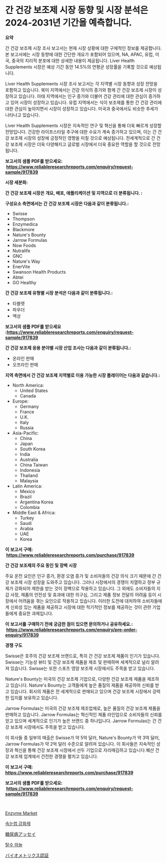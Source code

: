 <p><h1>간 건강 보조제 시장 동향 및 시장 분석은 2024-2031년 기간을 예측합니다.</h1></p><p><strong>요약</strong></p>
<p><p>간 건강 보조제 시장 조사 보고서는 현재 시장 상황에 대한 구체적인 정보를 제공합니다. 본 보고서에는 시장 동향에 대한 간단한 개요가 포함되어 있으며, NA, APAC, 유럽, 미국, 중국의 지리적 분포에 대한 상세한 내용이 제공됩니다. Liver Health Supplements 시장은 예상 기간 동안 14.5%의 연평균 성장률을 기록할 것으로 예상됩니다.</p><p>Liver Health Supplements 시장 조사 보고서는 각 지역별 시장 동향과 성장 전망을 포함하고 있습니다. 북미 지역에서는 건강 의식의 증가와 함께 간 건강 보조제 시장이 성장하고 있습니다. 아태 지역에서는 인구 증가와 더불어 건강 관리에 대한 관심이 증가하고 있어 시장이 성장하고 있습니다. 유럽 지역에서는 식이 보조제를 통한 간 건강 관리에 대한 관심이 높아지면서 시장이 성장하고 있습니다. 미국과 중국에서도 비슷한 추세가 나타나고 있습니다.</p><p>Liver Health Supplements 시장은 지속적인 연구 및 혁신을 통해 더욱 빠르게 성장할 전망입니다. 건강한 라이프스타일 추구에 대한 수요가 계속 증가하고 있으며, 이는 간 건강 보조제 시장의 성장에 긍정적인 영향을 미칠 것으로 예상됩니다. 전세계적으로 간 건강 보조제 시장은 더욱 다양해지고 글로벌 시장에서 더욱 중요한 역할을 할 것으로 전망됩니다.</p></p>
<p><strong>보고서의 샘플 PDF를 받으세요: &nbsp;<a href="https://www.reliableresearchreports.com/enquiry/request-sample/917839">https://www.reliableresearchreports.com/enquiry/request-sample/917839</a></strong></p>
<p><strong>시장 세분화:</strong></p>
<p><strong> 간 건강 보조제 시장은 개요, 배포, 애플리케이션 및 지역으로 더 분류됩니다. :</strong></p>
<p><strong>구성요소 측면에서는 간 건강 보조제 시장은 다음과 같이 분류됩니다.:</strong></p>
<p><ul><li>Swisse</li><li>Thompson</li><li>Enzymedica</li><li>Blackmore</li><li>Nature's Bounty</li><li>Jarrow Formulas</li><li>Now Foods</li><li>Nutralife</li><li>GNC</li><li>Nature's Way</li><li>EnerVite</li><li>Swanson Health Products</li><li>Abtei</li><li>GO Healthy</li></ul></p>
<p><strong> 간 건강 보조제 유형별 시장 분석은 다음과 같이 분류됩니다.:</strong></p>
<p><ul><li>타블렛</li><li>파우더</li><li>액상</li></ul></p>
<p><strong>보고서의 샘플 PDF를 받으세요 :<a href="https://www.reliableresearchreports.com/enquiry/request-sample/917839">https://www.reliableresearchreports.com/enquiry/request-sample/917839</a></strong></p>
<p><strong> 간 건강 보조제 응용 분야별 시장 산업 조사는 다음과 같이 분류됩니다.:</strong></p>
<p><ul><li>온라인 판매</li><li>오프라인 판매</li></ul></p>
<p><strong>지역 측면에서 간 건강 보조제 지역별로 이용 가능한 시장 플레이어는 다음과 같습니다.:</strong></p>
<p><ul>
    <li>
        North America:
        <ul>
            <li>United States</li>
            <li>Canada</li>
        </ul>
    </li>
    <li>
        Europe:
        <ul>
            <li>Germany</li>
            <li>France</li>
            <li>U.K.</li>
            <li>Italy</li>
            <li>Russia</li>
        </ul>
    </li>
    <li>
        Asia-Pacific:
        <ul>
            <li>China</li>
            <li>Japan</li>
            <li>South Korea</li>
            <li>India</li>
            <li>Australia</li>
            <li>China Taiwan</li>
            <li>Indonesia</li>
            <li>Thailand</li>
            <li>Malaysia</li>
        </ul>
    </li>
    <li>
        Latin America:
        <ul>
            <li>Mexico</li>
            <li>Brazil</li>
            <li>Argentina Korea</li>
            <li>Colombia</li>
        </ul>
    </li>
    <li>
        Middle East & Africa:
        <ul>
            <li>Turkey</li>
            <li>Saudi</li>
            <li>Arabia</li>
            <li>UAE</li>
            <li>Korea</li>
        </ul>
    </li>
    </ul></p>
<p><strong>이 보고서 구매: &nbsp;<a href="https://www.reliableresearchreports.com/purchase/917839">https://www.reliableresearchreports.com/purchase/917839</a></strong></p>
<p><strong>간 건강 보조제의 주요 동인 및 장벽 시장</strong></p>
<p><p>주요 운전 요인은 인구 증가, 환경 오염 증가 및 소비자들의 건강 의식 크기 때문에 간 건강 보조제 시장 성장을 도와주고 있습니다. 그러나 시장에서의 경쟁이 치열하고 정부 규제가 강화되어 제한을 받는 것이 장벽으로 작용하고 있습니다. 그 외에도 소비자들의 지갑 사정, 제품의 안전성 및 효과에 대한 의구심, 그리고 제품 정보 전달의 어려움 등이 시장에서 어려움을 겪는 요인으로 작용하고 있습니다. 이러한 도전에 대처하여 소비자들에게 신뢰성 있는 제품을 제공하고 시장에 대한 적기적인 정보를 제공하는 것이 관련 기업들에게 중요한 과제입니다.</p></p>
<p><strong>이 보고서를 구매하기 전에 궁금한 점이 있으면 문의하거나 공유하세요.: &nbsp;<a href="https://www.reliableresearchreports.com/enquiry/pre-order-enquiry/917839">https://www.reliableresearchreports.com/enquiry/pre-order-enquiry/917839</a></strong></p>
<p><strong>경쟁 구도</strong></p>
<p><p>Swisse은 호주의 건강 보조제 브랜드로, 특히 간 건강 보조제 제품이 인기가 있습니다. Swisse는 기능성 뷰티 및 건강 보조제 제품을 제조 및 판매하며 세계적으로 널리 알려져 있습니다. Swisse는 또한 스포츠 영양 보조제 시장에서도 주목을 받고 있습니다.</p><p>Nature's Bounty는 미국의 건강 보조제 기업으로, 다양한 건강 보조제 제품을 제조하고 있습니다. Nature's Bounty는 고객들에게 높은 품질의 제품을 제공하여 신뢰를 받고 있습니다. 회사의 제품은 전 세계적으로 판매되고 있으며 건강 보조제 시장에서 강력한 입지를 보유하고 있습니다.</p><p>Jarrow Formulas는 미국의 건강 보조제 제조업체로, 높은 품질의 건강 보조제 제품을 판매하고 있습니다. Jarrow Formulas는 혁신적인 제품 라인업으로 소비자들의 신뢰를 얻고 있으며 세계적으로 인기가 높은 브랜드 중 하나입니다. Jarrow Formulas는 간 건강 보조제 시장에서도 주목을 받고 있습니다.</p><p>이 회사들 중 일부의 매출은 Swisse가 약 5억 달러, Nature's Bounty가 약 3억 달러, Jarrow Formulas가 약 2억 달러 수준으로 알려져 있습니다. 이 회사들은 지속적인 성장과 혁신을 통해 건강 보조제 시장에서 선두 기업으로 자리매김하고 있습니다.붸산 건강 보조제 업계에서 건전한 경쟁을 펼치고 있습니다.</p></p>
<p><strong>이 보고서 구매: &nbsp; <a href="https://www.reliableresearchreports.com/purchase/917839">https://www.reliableresearchreports.com/purchase/917839</a></strong></p>
<p><strong>보고서의 샘플 PDF를 받으세요: &nbsp;<a href="https://www.reliableresearchreports.com/enquiry/request-sample/917839">https://www.reliableresearchreports.com/enquiry/request-sample/917839</a></strong><strong></strong></p>
<p>&nbsp;</p>
<p><p><a href="https://view.publitas.com/reportprime-1/enzyme-market-with-the-goal-of-estimating-the-market-size-and-future-growth-potential-of-various-market-segments-based-on-component-applications-end-user-and-region/">Enzyme Market</a></p><p><a href="https://medium.com/@alphonsoramon0t5yrz6hwr89/%EC%86%8D%EB%88%88%EC%8D%B9-%EA%B0%95%ED%99%94%EC%A0%9C-%EC%8B%9C%EC%9E%A5-%EC%8B%9C%EC%9E%A5-%EC%A0%90%EC%9C%A0%EC%9C%A8-%EC%8B%9C%EC%9E%A5-%ED%8A%B8%EB%A0%8C%EB%93%9C-%EB%B0%8F-%EB%AF%B8%EB%9E%98-%EC%84%B1%EC%9E%A5-%ED%83%90%EC%83%89-9084f49d15ee">속눈썹 강화제</a></p><p><a href="https://medium.com/@cheryledianeweber9eti23wjw9/%E7%B3%96%E5%B0%BF%E7%97%85%E3%82%A2%E3%83%83%E3%82%BB%E3%82%A4%E5%B8%82%E5%A0%B4%E3%81%AF-2031%E5%B9%B4%E3%81%BE%E3%81%A7%E3%81%AE%E5%B8%82%E5%A0%B4%E3%82%B7%E3%82%A7%E3%82%A2-%E3%82%B5%E3%82%A4%E3%82%BA-%E4%BA%88%E6%B8%AC%E3%81%AB%E7%84%A6%E7%82%B9%E3%82%92%E5%BD%93%E3%81%A6%E3%81%A6%E3%81%84%E3%81%BE%E3%81%99-ba97b5247e5d">糖尿病アッセイ</a></p><p><a href="https://medium.com/@alphonsoramon0t5yrz6hwr89/%EB%8B%A4%EC%A7%84-%EB%A7%88%EB%8A%98-%EC%8B%9C%EC%9E%A5-%EB%B6%84%EC%84%9D-%EB%B0%8F-2024%EB%85%84%EB%B6%80%ED%84%B0-2031%EB%85%84%EA%B9%8C%EC%A7%80%EC%9D%98-%EA%B7%9C%EB%AA%A8-%EC%98%88%EC%B8%A1-cc36f76cbb8d">탈수 마늘</a></p><p><a href="https://github.com/mcbeesbxa270/Market-Research-Report-List-1/blob/main/6670960183494.md">バイオメトリクス認証</a></p></p>